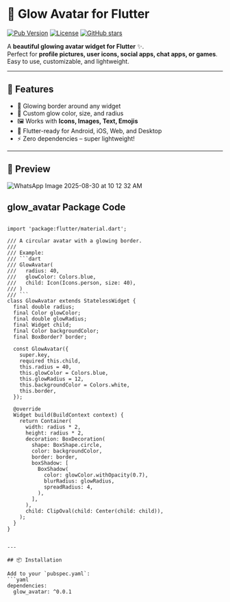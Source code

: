 # 🌟 Glow Avatar for Flutter

[![Pub Version](https://img.shields.io/pub/v/glow_avatar.svg)](https://pub.dev/packages/glow_avatar)
[![License](https://img.shields.io/badge/license-MIT-blue.svg)](LICENSE)
[![GitHub stars](https://img.shields.io/github/stars/YogeshMoradiya/glow_avatar.svg?style=social)](https://github.com/YogeshMoradiya/glow_avatar)


A **beautiful glowing avatar widget for Flutter** ✨.  
Perfect for **profile pictures, user icons, social apps, chat apps, or games**.  
Easy to use, customizable, and lightweight.

---

## 🚀 Features
- 🔵 Glowing border around any widget
- 🎨 Custom glow color, size, and radius
- 🖼️ Works with **Icons, Images, Text, Emojis**
- 📱 Flutter-ready for Android, iOS, Web, and Desktop
- ⚡ Zero dependencies – super lightweight!

---

## 📸 Preview
![WhatsApp Image 2025-08-30 at 10 12 32 AM](https://github.com/user-attachments/assets/ff54044a-128c-42f6-ad4a-1b0feb187335)

##  glow_avatar Package Code
```library glow_avatar;

import 'package:flutter/material.dart';

/// A circular avatar with a glowing border.
///
/// Example:
/// ```dart
/// GlowAvatar(
///   radius: 40,
///   glowColor: Colors.blue,
///   child: Icon(Icons.person, size: 40),
/// )
/// ```
class GlowAvatar extends StatelessWidget {
  final double radius;
  final Color glowColor;
  final double glowRadius;
  final Widget child;
  final Color backgroundColor;
  final BoxBorder? border;

  const GlowAvatar({
    super.key,
    required this.child,
    this.radius = 40,
    this.glowColor = Colors.blue,
    this.glowRadius = 12,
    this.backgroundColor = Colors.white,
    this.border,
  });

  @override
  Widget build(BuildContext context) {
    return Container(
      width: radius * 2,
      height: radius * 2,
      decoration: BoxDecoration(
        shape: BoxShape.circle,
        color: backgroundColor,
        border: border,
        boxShadow: [
          BoxShadow(
            color: glowColor.withOpacity(0.7),
            blurRadius: glowRadius,
            spreadRadius: 4,
          ),
        ],
      ),
      child: ClipOval(child: Center(child: child)),
    );
  }
}


---

## 📦 Installation

Add to your `pubspec.yaml`:
```yaml
dependencies:
  glow_avatar: ^0.0.1
